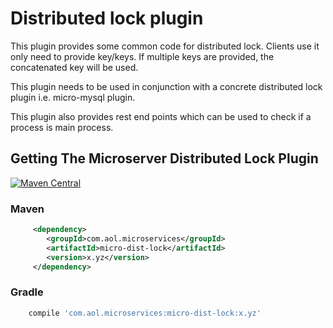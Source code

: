 # Distributed lock plugin

This plugin provides some common code for distributed lock. Clients use it only need to provide key/keys. If multiple keys are provided, the concatenated key will be used.

This plugin needs to be used in conjunction with a concrete distributed lock plugin i.e. micro-mysql plugin.

This plugin also provides rest end points which can be used to check if a process is main process.

## Getting The Microserver Distributed Lock Plugin

[![Maven Central](https://maven-badges.herokuapp.com/maven-central/com.aol.microservices/micro-dist-lock/badge.svg)](https://maven-badges.herokuapp.com/maven-central/com.aol.microservices/micro-dist-lock)

### Maven 
```xml
     <dependency>
        <groupId>com.aol.microservices</groupId>  
        <artifactId>micro-dist-lock</artifactId>
        <version>x.yz</version>
     </dependency>
```
### Gradle
```groovy
    compile 'com.aol.microservices:micro-dist-lock:x.yz'
```